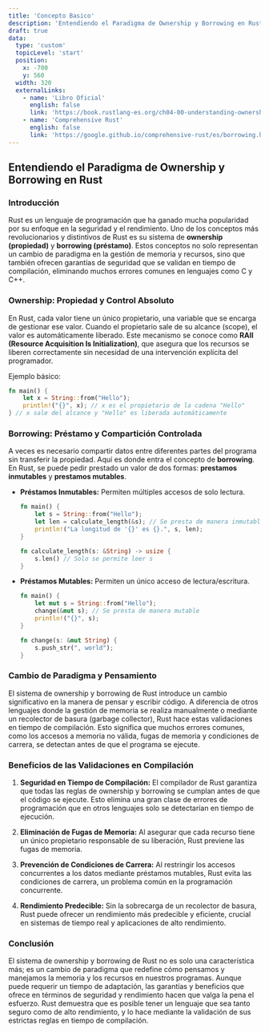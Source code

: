 ```yaml
---
title: 'Concepto Basico'
description: 'Entendiendo el Paradigma de Ownership y Borrowing en Rust'
draft: true
data:
  type: 'custom'
  topicLevel: 'start'
  position:
    x: -700
    y: 560
  width: 320
  externalLinks:
    - name: 'Libro Oficial'
      english: false
      link: 'https://book.rustlang-es.org/ch04-00-understanding-ownership'
    - name: 'Comprehensive Rust'
      english: false
      link: 'https://google.github.io/comprehensive-rust/es/borrowing.html'
---
```

## Entendiendo el Paradigma de Ownership y Borrowing en Rust

### Introducción

Rust es un lenguaje de programación que ha ganado mucha popularidad por su enfoque en la seguridad y el rendimiento. Uno de los conceptos más revolucionarios y distintivos de Rust es su sistema de **ownership (propiedad)** y **borrowing (préstamo)**. Estos conceptos no solo representan un cambio de paradigma en la gestión de memoria y recursos, sino que también ofrecen garantías de seguridad que se validan en tiempo de compilación, eliminando muchos errores comunes en lenguajes como C y C++.

### Ownership: Propiedad y Control Absoluto

En Rust, cada valor tiene un único propietario, una variable que se encarga de gestionar ese valor. Cuando el propietario sale de su alcance (scope), el valor es automáticamente liberado. Este mecanismo se conoce como **RAII (Resource Acquisition Is Initialization)**, que asegura que los recursos se liberen correctamente sin necesidad de una intervención explícita del programador.

Ejemplo básico:
```rust
fn main() {
    let x = String::from("Hello");
    println!("{}", x); // x es el propietario de la cadena "Hello"
} // x sale del alcance y "Hello" es liberada automáticamente
```

### Borrowing: Préstamo y Compartición Controlada

A veces es necesario compartir datos entre diferentes partes del programa sin transferir la propiedad. Aquí es donde entra el concepto de **borrowing**. En Rust, se puede pedir prestado un valor de dos formas: **prestamos inmutables** y **prestamos mutables**.

- **Préstamos Inmutables:** Permiten múltiples accesos de solo lectura.
  ```rust
  fn main() {
      let s = String::from("Hello");
      let len = calculate_length(&s); // Se presta de manera inmutable
      println!("La longitud de '{}' es {}.", s, len);
  }

  fn calculate_length(s: &String) -> usize {
      s.len() // Solo se permite leer s
  }
  ```

- **Préstamos Mutables:** Permiten un único acceso de lectura/escritura.
  ```rust
  fn main() {
      let mut s = String::from("Hello");
      change(&mut s); // Se presta de manera mutable
      println!("{}", s);
  }

  fn change(s: &mut String) {
      s.push_str(", world");
  }
  ```

### Cambio de Paradigma y Pensamiento

El sistema de ownership y borrowing de Rust introduce un cambio significativo en la manera de pensar y escribir código. A diferencia de otros lenguajes donde la gestión de memoria se realiza manualmente o mediante un recolector de basura (garbage collector), Rust hace estas validaciones en tiempo de compilación. Esto significa que muchos errores comunes, como los accesos a memoria no válida, fugas de memoria y condiciones de carrera, se detectan antes de que el programa se ejecute.

### Beneficios de las Validaciones en Compilación

1. **Seguridad en Tiempo de Compilación:** El compilador de Rust garantiza que todas las reglas de ownership y borrowing se cumplan antes de que el código se ejecute. Esto elimina una gran clase de errores de programación que en otros lenguajes solo se detectarían en tiempo de ejecución.

2. **Eliminación de Fugas de Memoria:** Al asegurar que cada recurso tiene un único propietario responsable de su liberación, Rust previene las fugas de memoria.

3. **Prevención de Condiciones de Carrera:** Al restringir los accesos concurrentes a los datos mediante préstamos mutables, Rust evita las condiciones de carrera, un problema común en la programación concurrente.

4. **Rendimiento Predecible:** Sin la sobrecarga de un recolector de basura, Rust puede ofrecer un rendimiento más predecible y eficiente, crucial en sistemas de tiempo real y aplicaciones de alto rendimiento.

### Conclusión

El sistema de ownership y borrowing de Rust no es solo una característica más; es un cambio de paradigma que redefine cómo pensamos y manejamos la memoria y los recursos en nuestros programas. Aunque puede requerir un tiempo de adaptación, las garantías y beneficios que ofrece en términos de seguridad y rendimiento hacen que valga la pena el esfuerzo. Rust demuestra que es posible tener un lenguaje que sea tanto seguro como de alto rendimiento, y lo hace mediante la validación de sus estrictas reglas en tiempo de compilación.
